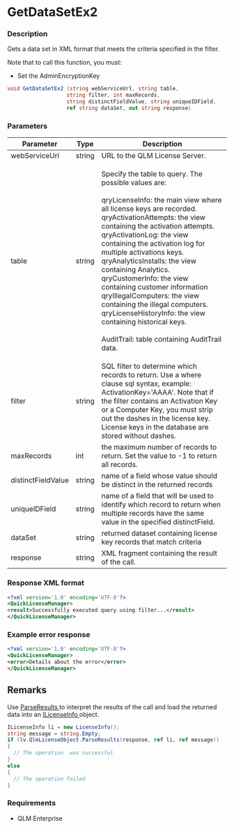 # GetDataSetEx2

### Description

Gets a data set in XML format that meets the criteria specified in the filter.

Note that to call this function, you must:

* Set the AdminEncryptionKey

```csharp
void GetDataSetEx2 (string webServiceUrl, string table, 
                   string filter, int maxRecords, 
                   string distinctFieldValue, string uniqueIDField, 
                   ref string dataSet, out string response)
```

### Parameters

| Parameter          | Type   | Description                                                                                                                                                                                                                                                                                                                                                                                                                                                                                                                                                                                                         |
| ------------------ | ------ | ------------------------------------------------------------------------------------------------------------------------------------------------------------------------------------------------------------------------------------------------------------------------------------------------------------------------------------------------------------------------------------------------------------------------------------------------------------------------------------------------------------------------------------------------------------------------------------------------------------------- |
| webServiceUrl      | string | URL to the QLM License Server.                                                                                                                                                                                                                                                                                                                                                                                                                                                                                                                                                                                      |
| table              | string | <p>Specify the table to query. The possible values are:<br><br>qryLicenseInfo: the main view where all license keys are recorded.<br>qryActivationAttempts: the view containing the activation attempts.<br>qryActivationLog: the view containing the activation log for multiple activations keys.<br>qryAnalyticsInstalls: the view containing Analytics.<br>qryCustomerInfo: the view containing customer information<br>qryIllegalComputers: the view containing the illegal computers.<br>qryLicenseHistoryInfo: the view containing historical keys.<br><br>AuditTrail: table containing AuditTrail data.</p> |
| filter             | string | SQL filter to determine which records to return. Use a where clause sql syntax, example: ActivationKey='AAAA'. Note that if the filter contains an Activation Key or a Computer Key, you must strip out the dashes in the license key. License keys in the database are stored without dashes.                                                                                                                                                                                                                                                                                                                      |
| maxRecords         | int    | the maximum number of records to return. Set the value to -1 to return all records.                                                                                                                                                                                                                                                                                                                                                                                                                                                                                                                                 |
| distinctFieldValue | string | name of a field whose value should be distinct in the returned records                                                                                                                                                                                                                                                                                                                                                                                                                                                                                                                                              |
| uniqueIDField      | string | name of a field that will be used to identify which record to return when multiple records have the same value in the specified distinctField.                                                                                                                                                                                                                                                                                                                                                                                                                                                                      |
| dataSet            | string | returned dataset containing license key records that match criteria                                                                                                                                                                                                                                                                                                                                                                                                                                                                                                                                                 |
| response           | string | XML fragment containing the result of the call.                                                                                                                                                                                                                                                                                                                                                                                                                                                                                                                                                                     |

### Response XML format

```xml
<?xml version='1.0' encoding='UTF-8'?>
<QuickLicenseManager>
<result>Successfully executed query using filter...</result>
</QuickLicenseManager>
```

### Example error response

```xml
<?xml version='1.0' encoding='UTF-8'?>
<QuickLicenseManager>
<error>Details about the error</error>
</QuickLicenseManager>
```

## Remarks

Use [ParseResults ](../../iqlmcustomerinfo/methods/parseresults.md)to interpret the results of the call and load the returned data into an [ILicenseInfo ](../../ilicenseinfo/)object.

```csharp
ILicenseInfo li = new LicenseInfo();
string message = string.Empty;
if (lv.QlmLicenseObject.ParseResults(response, ref li, ref message))
{
  // The operation  was successful	
}
else
{
  // The operation failed
}
```

### Requirements

* QLM Enterprise
